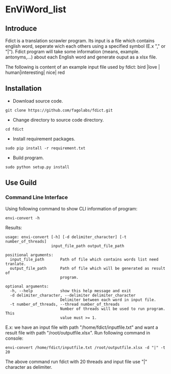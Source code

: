 # EnViWord_list

## Introduce
Fdict is a translation scrawler program. Its input is a file which contains
english word, seperate wich each others using a specified symbol (E.x "," or
"|").
Fdict program will take some information (means, example. antonyms,...) 
about each English word and generate ouput as a xlsx file.

The following is content of an example input file used by fdict:
bird |love | human|interesting| nice| red 

## Installation
* Download source code.
```
git clone https://github.com/fagolabs/fdict.git
```
* Change directory to source code directory.
```
cd fdict
```
* Install requirement packages.
```
sudo pip install -r requirement.txt
```
* Build program.
```
sudo python setup.py install
```

## Use Guild
### Command Line Interface
Using following command to show CLI information of program:
```
envi-convert -h
```
Results:
```
usage: envi-convert [-h] [-d delimiter_character] [-t number_of_threads]
                    input_file_path output_file_path

positional arguments:
  input_file_path       Path of file which contains words list need tranlate.
  output_file_path      Path of file which will be generated as result of
                        program.

optional arguments:
  -h, --help            show this help message and exit
  -d delimiter_character, --delimiter delimiter_character
                        Delimiter between each word in input file.
  -t number_of_threads, --thread number_of_threads
                        Number of threads will be used to run program. This
                        value must >= 1.
```
E.x: we have an input file with path "/home/fdict/inputfile.txt" and want 
a result file with path "/root/outputfile.xlsx". Run following command in 
console:
```
envi-convert /home/fdict/inputfile.txt /root/outputfile.xlsx -d "|" -t 20
```
The above command run fdict with 20 threads and input file use "|" character
 as delimiter.
